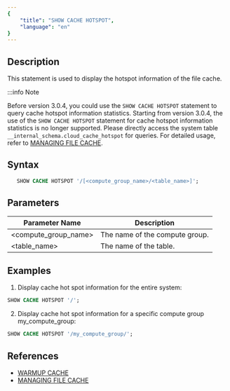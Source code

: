 ```yaml
---
{
    "title": "SHOW CACHE HOTSPOT",
    "language": "en"
}
---
```


<!--
Licensed to the Apache Software Foundation (ASF) under one
or more contributor license agreements.  See the NOTICE file
distributed with this work for additional information
regarding copyright ownership.  The ASF licenses this file
to you under the Apache License, Version 2.0 (the
"License"); you may not use this file except in compliance
with the License.  You may obtain a copy of the License at

  http://www.apache.org/licenses/LICENSE-2.0

Unless required by applicable law or agreed to in writing,
software distributed under the License is distributed on an
"AS IS" BASIS, WITHOUT WARRANTIES OR CONDITIONS OF ANY
KIND, either express or implied.  See the License for the
specific language governing permissions and limitations
under the License.
-->


## Description


This statement is used to display the hotspot information of the file cache.

:::info Note

Before version 3.0.4, you could use the `SHOW CACHE HOTSPOT` statement to query cache hotspot information statistics. Starting from version 3.0.4, the use of the `SHOW CACHE HOTSPOT` statement for cache hotspot information statistics is no longer supported. Please directly access the system table `__internal_schema.cloud_cache_hotspot` for queries. For detailed usage, refer to [MANAGING FILE CACHE](../../../../compute-storage-decoupled/file-cache). 



## Syntax


```sql
   SHOW CACHE HOTSPOT '/[<compute_group_name>/<table_name>]';
```

## Parameters


| Parameter Name	                  | Description                                                         |
|---------------------------|--------------------------------------------------------------|
| <compute_group_name>        | The name of the compute group.                                               |
| <table_name>                | The name of the table.                                                   |
## Examples

1. Display cache hot spot information for the entire system:

```sql
SHOW CACHE HOTSPOT '/';
```

2. Display cache hot spot information for a specific compute group my_compute_group:

```sql
SHOW CACHE HOTSPOT '/my_compute_group/';
```

## References
- [WARMUP CACHE](../Database-Administration-Statements/WARM-UP-COMPUTE-GROUP.md)
- [MANAGING FILE CACHE](../../../compute-storage-decoupled/file-cache.md)
